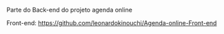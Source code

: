 Parte do Back-end do projeto agenda online

Front-end: https://github.com/leonardokinouchi/Agenda-online-Front-end
